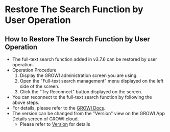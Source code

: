 # Restore The Search Function by User Operation

## How to Restore The Search Function by User Operation
- The full-text search function added in v3.7.6 can be restored by user operation.
- Operation Procedure
    1. Display the GROWI administration screen you are using.
    2. Open the "Full-text search management" menu displayed on the left side of the screen.
    3. Click the "Try Reconnect" button displayed on the screen.
- You can reconnect to the full-text search function by following the above steps.
- For details, please refer to the [GROWI Docs](https://docs.growi.org/en/admin-guide/management-cookbook/setup-search-system.html).
- The version can be changed from the "Version" view on the GROWI App Details screen of GROWI.cloud.
    - Please refer to [Version](/en/cloud/version.html) for details